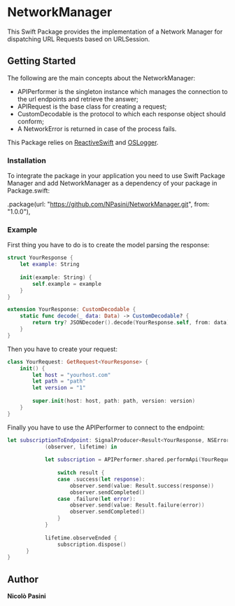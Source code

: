 # NetworkManager

This Swift Package provides the implementation of a Network Manager for dispatching URL Requests based on URLSession. 

## Getting Started

The following are the main concepts about the NetworkManager:

* APIPerformer is the singleton instance which manages the connection to the url endpoints and retrieve the answer;
* APIRequest is the base class for creating a request;
* CustomDecodable is the protocol to which each response object should conform;
* A NetworkError is returned in case of the process fails.

This Package relies on [ReactiveSwift](https://github.com/ReactiveCocoa/ReactiveSwift) and [OSLogger](https://github.com/NPasini/OSLogger).

### Installation

To integrate the package in your application you need to use Swift Package Manager and add NetworkManager as a dependency of your package in Package.swift:

.package(url: "https://github.com/NPasini/NetworkManager.git", from: "1.0.0"),

### Example

First thing you have to do is to create the model parsing the response:

```swift
struct YourResponse {
    let example: String
    
    init(example: String) {
        self.example = example
    }
}

extension YourResponse: CustomDecodable {
    static func decode(_ data: Data) -> CustomDecodable? {
        return try? JSONDecoder().decode(YourResponse.self, from: data)
    }
}

```

Then you have to create your request:

```swift
class YourRequest: GetRequest<YourResponse> {
    init() {
        let host = "yourhost.com"
        let path = "path"
        let version = "1"
        
        super.init(host: host, path: path, version: version)
    }
}
```

Finally you have to use the APIPerformer to connect to the endpoint:

```swift
let subscriptionToEndpoint: SignalProducer<Result<YourResponse, NSError>, NSError> = SignalProducer {
            (observer, lifetime) in
            
            let subscription = APIPerformer.shared.performApi(YourRequest(), QoS: .default, completionQueue: .global(qos: .userInteractive)) { (result: Result<YourResponse, NSError>) in
                
                switch result {
                case .success(let response):
                    observer.send(value: Result.success(response))
                    observer.sendCompleted()
                case .failure(let error):
                    observer.send(value: Result.failure(error))
                    observer.sendCompleted()
                }
            }
            
            lifetime.observeEnded {
                subscription.dispose()
      }
}
```

## Author

**Nicolò Pasini**


